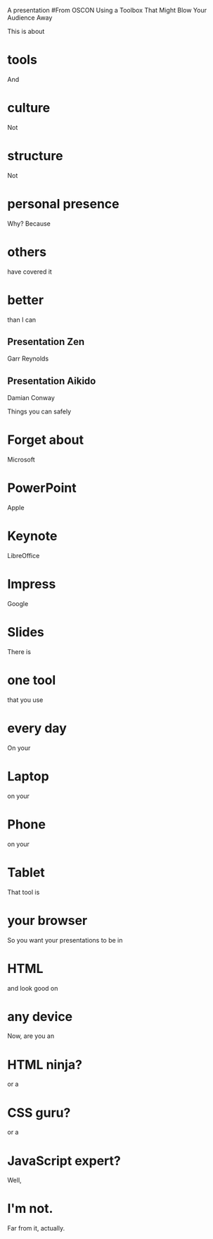 A presentation
#From OSCON 
Using a Toolbox That Might Blow Your Audience Away


This is about
# tools


And
# culture


Not
# structure


Not
# personal presence


Why? Because
# others
have covered it
# better
than I can


## Presentation Zen
Garr Reynolds


## Presentation Aikido
Damian Conway



Things you can safely
# Forget about


Microsoft
# PowerPoint


Apple
# Keynote


LibreOffice
# Impress


Google
# Slides


There is
# one tool
that you use
# every day


On your
# Laptop


on your
# Phone


on your
# Tablet


That tool is
# your browser


So you want your presentations to be in
# HTML


and look good on
# any device


Now, are you an
# HTML ninja?


or a
# CSS guru?


or a
# JavaScript expert?


Well,
# I'm not.
Far from it, actually.

